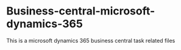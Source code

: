 # Business-central-microsoft-dynamics-365
This is a microsoft dynamics 365 business central task related files
